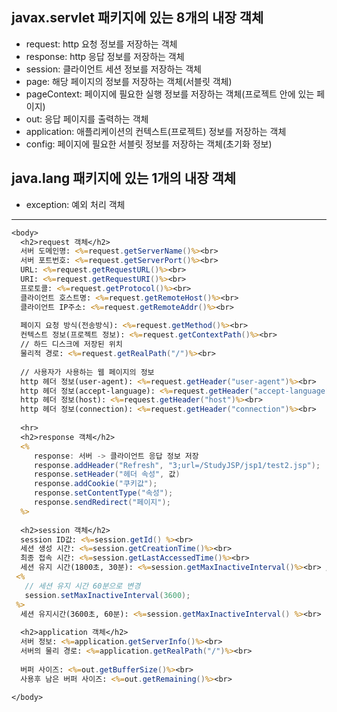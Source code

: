 <h2>javax.servlet 패키지에 있는 8개의 내장 객체</h2>
<ul>
  <li>request: http 요청 정보를 저장하는 객체</li>
  <li>response: http 응답 정보를 저장하는 객체</li>
  <li>session: 클라이언트 세션 정보를 저장하는 객체</li>
  <li>page: 해당 페이지의 정보를 저장하는 객체(서블릿 객체)</li>
  <li>pageContext: 페이지에 필요한 실행 정보를 저장하는 객체(프로젝트 안에 있는 페이지)</li>
  <li>out: 응답 페이지를 출력하는 객체</li>
  <li>application: 애플리케이션의 컨텍스트(프로젝트) 정보를 저장하는 객체</li>
  <li>config: 페이지에 필요한 서블릿 정보를 저장하는 객체(초기화 정보)</li>
</ul>

<h2>java.lang 패키지에 있는 1개의 내장 객체</h2>
<ul><li>exception: 예외 처리 객체</li></ul>

<hr>

```jsp
<body>
  <h2>request 객체</h2>
  서버 도메인명: <%=request.getServerName()%><br>
  서버 포트번호: <%=request.getServerPort()%><br>
  URL: <%=request.getRequestURL()%><br> 
  URI: <%=request.getRequestURI()%><br> 
  프로토콜: <%=request.getProtocol()%><br>
  클라이언트 호스트명: <%=request.getRemoteHost()%><br>
  클라이언트 IP주소: <%=request.getRemoteAddr()%><br>
  
  페이지 요청 방식(전송방식): <%=request.getMethod()%><br>
  컨텍스트 정보(프로젝트 정보): <%=request.getContextPath()%><br>
  // 하드 디스크에 저장된 위치
  물리적 경로: <%=request.getRealPath("/")%><br>
  
  // 사용자가 사용하는 웹 페이지의 정보
  http 헤더 정보(user-agent): <%=request.getHeader("user-agent")%><br>
  http 헤더 정보(accept-language): <%=request.getHeader("accept-language")%><br>
  http 헤더 정보(host): <%=request.getHeader("host")%><br>
  http 헤더 정보(connection): <%=request.getHeader("connection")%><br>
  
  <hr>
  <h2>response 객체</h2>
  <%
     response: 서버 -> 클라이언트 응답 정보 저장
     response.addHeader("Refresh", "3;url=/StudyJSP/jsp1/test2.jsp");
     response.setHeader("헤더 속성", 값)
     response.addCookie("쿠키값");
     response.setContentType("속성");
     response.sendRedirect("페이지");  
  %>
  
  <h2>session 객체</h2>
  session ID값: <%=session.getId() %><br>
  세션 생성 시간: <%=session.getCreationTime()%><br>
  최종 접속 시간: <%=session.getLastAccessedTime()%><br>
  세션 유지 시간(1800초, 30분): <%=session.getMaxInactiveInterval()%><br> // 기본값은 1800초, 즉 30분  
 <%
   // 세션 유지 시간 60분으로 변경
   session.setMaxInactiveInterval(3600); 
 %>
  세션 유지시간(3600초, 60분): <%=session.getMaxInactiveInterval() %><br>
 
  <h2>application 객체</h2>
  서버 정보: <%=application.getServerInfo()%><br>
  서버의 물리 경로: <%=application.getRealPath("/")%><br> 
  
  버퍼 사이즈: <%=out.getBufferSize()%><br>
  사용후 남은 버퍼 사이즈: <%=out.getRemaining()%><br> 
  
</body>
```
